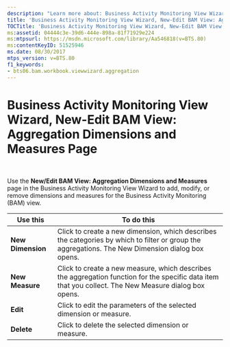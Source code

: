```yaml
---
description: "Learn more about: Business Activity Monitoring View Wizard, New-Edit BAM View: Aggregation Dimensions and Measures Page"
title: 'Business Activity Monitoring View Wizard, New-Edit BAM View: Aggregation Dimensions and Measures Page'
TOCTitle: 'Business Activity Monitoring View Wizard, New-Edit BAM View: Aggregation Dimensions and Measures Page'
ms:assetid: 04444c3e-39d6-444e-898a-81f71929e224
ms:mtpsurl: https://msdn.microsoft.com/library/Aa546818(v=BTS.80)
ms:contentKeyID: 51525946
ms.date: 08/30/2017
mtps_version: v=BTS.80
f1_keywords:
- bts06.bam.workbook.viewwizard.aggregation
---
```


# Business Activity Monitoring View Wizard, New-Edit BAM View: Aggregation Dimensions and Measures Page

 

Use the **New/Edit BAM View: Aggregation Dimensions and Measures** page in the Business Activity Monitoring View Wizard to add, modify, or remove dimensions and measures for the Business Activity Monitoring (BAM) view.

<table>
<thead>
<tr class="header">
<th>Use this</th>
<th>To do this</th>
</tr>
</thead>
<tbody>
<tr class="odd">
<td><strong>New Dimension</strong></td>
<td>Click to create a new dimension, which describes the categories by which to filter or group the aggregations. The New Dimension dialog box opens.</td>
</tr>
<tr class="even">
<td><strong>New Measure</strong></td>
<td>Click to create a new measure, which describes the aggregation function for the specific data item that you collect. The New Measure dialog box opens.</td>
</tr>
<tr class="odd">
<td><strong>Edit</strong></td>
<td>Click to edit the parameters of the selected dimension or measure.</td>
</tr>
<tr class="even">
<td><strong>Delete</strong></td>
<td>Click to delete the selected dimension or measure.</td>
</tr>
</tbody>
</table>

